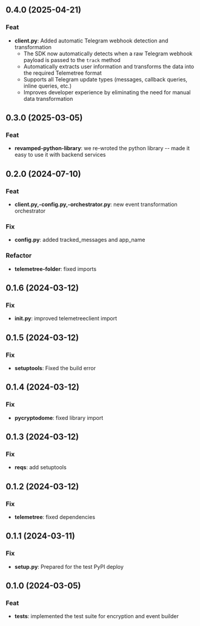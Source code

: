 ## 0.4.0 (2025-04-21)

### Feat

- **client.py**: Added automatic Telegram webhook detection and transformation
  - The SDK now automatically detects when a raw Telegram webhook payload is passed to the `track` method
  - Automatically extracts user information and transforms the data into the required Telemetree format
  - Supports all Telegram update types (messages, callback queries, inline queries, etc.)
  - Improves developer experience by eliminating the need for manual data transformation

## 0.3.0 (2025-03-05)

### Feat

- **revamped-python-library**: we re-wroted the python library -- made it easy to use it with backend services

## 0.2.0 (2024-07-10)

### Feat

- **client.py,-config.py,-orchestrator.py**: new event transformation orchestrator

### Fix

- **config.py**: added tracked_messages and app_name

### Refactor

- **telemetree-folder**: fixed imports

## 0.1.6 (2024-03-12)

### Fix

- **init.py**: improved telemetreeclient import

## 0.1.5 (2024-03-12)

### Fix

- **setuptools**: Fixed the build error

## 0.1.4 (2024-03-12)

### Fix

- **pycryptodome**: fixed library import

## 0.1.3 (2024-03-12)

### Fix

- **reqs**: add setuptools

## 0.1.2 (2024-03-12)

### Fix

- **telemetree**: fixed dependencies

## 0.1.1 (2024-03-11)

### Fix

- **setup.py**: Prepared for the test PyPI deploy

## 0.1.0 (2024-03-05)

### Feat

- **tests**: implemented the test suite for encryption and event builder
